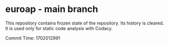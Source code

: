 # euroap - main branch

This repository contains frozen state of the repository.
Its history is cleared. It is used only for static code
analysis with Codacy.

Commit Time: 1702012991